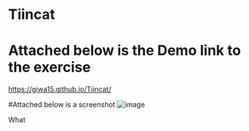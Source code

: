 # Tiincat

# Attached below is the Demo link to the exercise

https://giwa15.github.io/Tiincat/

#Attached below is a screenshot
![image](https://github.com/user-attachments/assets/3ab0b986-d50a-4d0e-8807-1f04342e173d)


What 
